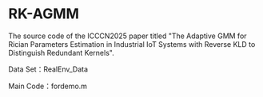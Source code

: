 # RK-AGMM
The source code of the ICCCN2025 paper titled "The Adaptive GMM for Rician Parameters Estimation in Industrial IoT Systems with Reverse KLD to Distinguish Redundant Kernels".

Data Set：RealEnv_Data

Main Code：fordemo.m
